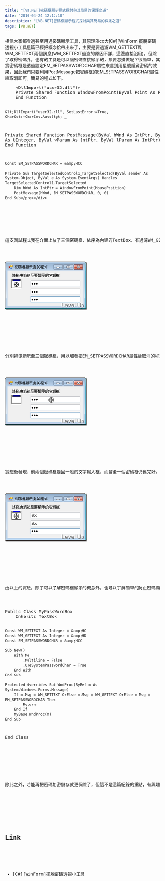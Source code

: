 ```yaml
---
title: "[VB.NET]密碼框顯示程式探討與其簡易的保護之道"
date: "2010-04-24 12:17:10"
description: "[VB.NET]密碼框顯示程式探討與其簡易的保護之道"
tags: [VB.NET]
---
```


<p>相信大家都看過甚至用過密碼顯示工具，其原理Rico大[C#][WinForm]擺脫密碼透視小工具這篇已經把概念給帶出來了，主要是要過濾WM_GETTEXT與WM_SETTEXT兩個訊息(WM_SETTEXT過濾的原因不詳，這邊直接沿用)，但除了取得密碼外，也有的工具是可以讓密碼直接顯示的，那要怎摸做呢？很簡單，其實密碼框是透過設定EM_SETPASSWORDCHAR屬性來達到用星號隱藏密碼的效果，因此我們只要利用PostMessage把密碼框的EM_SETPASSWORDCHAR屬性給取消即可，簡易的程式如下。</p>  <div style="padding-bottom: 0px; margin: 0px; padding-left: 0px; padding-right: 0px; display: inline; float: none; padding-top: 0px" id="scid:812469c5-0cb0-4c63-8c15-c81123a09de7:89594e39-3a0e-4282-965d-0128e5a25a84" class="wlWriterEditableSmartContent"><pre name="code" class="vb">    &lt;DllImport("user32.dll")&gt; _
    Private Shared Function WindowFromPoint(ByVal Point As Point) As IntPtr
    End Function

    &lt;DllImport("user32.dll", SetLastError:=True, CharSet:=CharSet.Auto)&gt; _
Private Shared Function PostMessage(ByVal hWnd As IntPtr, ByVal Msg As UInteger, ByVal wParam As IntPtr, ByVal lParam As IntPtr) As Boolean
    End Function

    Const EM_SETPASSWORDCHAR = &amp;HCC

    Private Sub TargetSelectedControl1_TargetSelected(ByVal sender As System.Object, ByVal e As System.EventArgs) Handles TargetSelectedControl1.TargetSelected
        Dim hWnd As IntPtr = WindowFromPoint(MousePosition)
        PostMessage(hWnd, EM_SETPASSWORDCHAR, 0, 0)
    End Sub</pre></div>

<p> </p>

<p>這支測試程式我在介面上放了三個密碼框，依序為內建的TextBox、有過濾WM_GETTEXT與WM_SETTEXT的密碼框、與增加過濾EM_SETPASSWORDCHAR的密碼框，在上面分別打入測試用的字串"abc"。</p>

<p><img style="border-right-width: 0px; display: inline; border-top-width: 0px; border-bottom-width: 0px; border-left-width: 0px" title="image" border="0" alt="image" src="\images\posts\14783\image_thumb.png" width="268" height="158" /></p>

<p> </p>

<p>分別拖曳箭靶至三個密碼框，用以觸發把EM_SETPASSWORDCHAR屬性給取消的程式碼。</p>

<p><img style="border-right-width: 0px; display: inline; border-top-width: 0px; border-bottom-width: 0px; border-left-width: 0px" title="image" border="0" alt="image" src="\images\posts\14783\image_thumb_1.png" width="268" height="158" /> </p>

<p> </p>

<p>實驗後發現，前兩個密碼框變回一般的文字輸入框，而最後一個密碼框仍舊完好。</p>

<p><img style="border-right-width: 0px; display: inline; border-top-width: 0px; border-bottom-width: 0px; border-left-width: 0px" title="image" border="0" alt="image" src="\images\posts\14783\image_thumb_2.png" width="268" height="158" /> </p>

<p> </p>

<p>由以上的實驗，除了可以了解密碼框顯示的概念外，也可以了解簡單的防止密碼顯示起碼要過濾WM_GETTEXT、WM_SETTEXT、與EM_SETPASSWORDCHAR，就像如下的程式一般：</p>

<div style="padding-bottom: 0px; margin: 0px; padding-left: 0px; padding-right: 0px; display: inline; float: none; padding-top: 0px" id="scid:812469c5-0cb0-4c63-8c15-c81123a09de7:74821b60-646a-4139-8b15-7d43c73290bd" class="wlWriterEditableSmartContent"><pre name="code" class="vb">Public Class MyPassWordBox
    Inherits TextBox

    Const WM_SETTEXT As Integer = &amp;HC
    Const WM_GETTEXT As Integer = &amp;HD
    Const EM_SETPASSWORDCHAR = &amp;HCC

    Sub New()
        With Me
            .Multiline = False
            .UseSystemPasswordChar = True
        End With
    End Sub

    Protected Overrides Sub WndProc(ByRef m As System.Windows.Forms.Message)
        If m.Msg = WM_SETTEXT OrElse m.Msg = WM_GETTEXT OrElse m.Msg = EM_SETPASSWORDCHAR Then
            Return
        End If
        MyBase.WndProc(m)
    End Sub

End Class
</pre></div>

<p> </p>

<p>除此之外，若能再把密碼加密儲存就更保險了，但這不是這篇紀錄的重點，有興趣的自行研究。</p>

<p> </p>

<h2>Link</h2>

<ul>
  <li>[C#][WinForm]擺脫密碼透視小工具 </li>
</ul>
